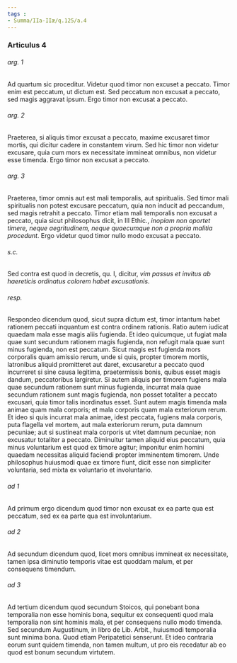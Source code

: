 ```yaml
---
tags : 
- Summa/IIa-IIæ/q.125/a.4
---
```


### Articulus 4

###### arg. 1
Ad quartum sic proceditur. Videtur quod timor non excuset a peccato. Timor enim est peccatum, ut dictum est. Sed peccatum non excusat a peccato, sed magis aggravat ipsum. Ergo timor non excusat a peccato.

###### arg. 2
Praeterea, si aliquis timor excusat a peccato, maxime excusaret timor mortis, qui dicitur cadere in constantem virum. Sed hic timor non videtur excusare, quia cum mors ex necessitate immineat omnibus, non videtur esse timenda. Ergo timor non excusat a peccato.

###### arg. 3
Praeterea, timor omnis aut est mali temporalis, aut spiritualis. Sed timor mali spiritualis non potest excusare peccatum, quia non inducit ad peccandum, sed magis retrahit a peccato. Timor etiam mali temporalis non excusat a peccato, quia sicut philosophus dicit, in III Ethic., *inopiam non oportet timere, neque aegritudinem, neque quaecumque non a propria malitia procedunt*. Ergo videtur quod timor nullo modo excusat a peccato.

###### s.c.
Sed contra est quod in decretis, qu. I, dicitur, *vim passus et invitus ab haereticis ordinatus colorem habet excusationis*.

###### resp.
Respondeo dicendum quod, sicut supra dictum est, timor intantum habet rationem peccati inquantum est contra ordinem rationis. Ratio autem iudicat quaedam mala esse magis aliis fugienda. Et ideo quicumque, ut fugiat mala quae sunt secundum rationem magis fugienda, non refugit mala quae sunt minus fugienda, non est peccatum. Sicut magis est fugienda mors corporalis quam amissio rerum, unde si quis, propter timorem mortis, latronibus aliquid promitteret aut daret, excusaretur a peccato quod incurreret si sine causa legitima, praetermissis bonis, quibus esset magis dandum, peccatoribus largiretur. Si autem aliquis per timorem fugiens mala quae secundum rationem sunt minus fugienda, incurrat mala quae secundum rationem sunt magis fugienda, non posset totaliter a peccato excusari, quia timor talis inordinatus esset. Sunt autem magis timenda mala animae quam mala corporis; et mala corporis quam mala exteriorum rerum. Et ideo si quis incurrat mala animae, idest peccata, fugiens mala corporis, puta flagella vel mortem, aut mala exteriorum rerum, puta damnum pecuniae; aut si sustineat mala corporis ut vitet damnum pecuniae; non excusatur totaliter a peccato. Diminuitur tamen aliquid eius peccatum, quia minus voluntarium est quod ex timore agitur; imponitur enim homini quaedam necessitas aliquid faciendi propter imminentem timorem. Unde philosophus huiusmodi quae ex timore fiunt, dicit esse non simpliciter voluntaria, sed mixta ex voluntario et involuntario.

###### ad 1
Ad primum ergo dicendum quod timor non excusat ex ea parte qua est peccatum, sed ex ea parte qua est involuntarium.

###### ad 2
Ad secundum dicendum quod, licet mors omnibus immineat ex necessitate, tamen ipsa diminutio temporis vitae est quoddam malum, et per consequens timendum.

###### ad 3
Ad tertium dicendum quod secundum Stoicos, qui ponebant bona temporalia non esse hominis bona, sequitur ex consequenti quod mala temporalia non sint hominis mala, et per consequens nullo modo timenda. Sed secundum Augustinum, in libro de Lib. Arbit., huiusmodi temporalia sunt minima bona. Quod etiam Peripatetici senserunt. Et ideo contraria eorum sunt quidem timenda, non tamen multum, ut pro eis recedatur ab eo quod est bonum secundum virtutem.

